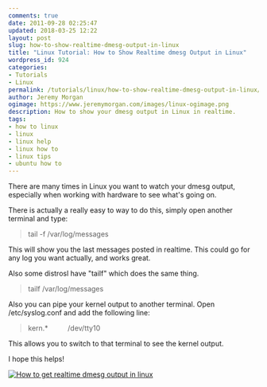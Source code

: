 ```yaml
---
comments: true
date: 2011-09-28 02:25:47
updated: 2018-03-25 12:22
layout: post
slug: how-to-show-realtime-dmesg-output-in-linux
title: "Linux Tutorial: How to Show Realtime dmesg Output in Linux"
wordpress_id: 924
categories:
- Tutorials
- Linux
permalink: /tutorials/linux/how-to-show-realtime-dmesg-output-in-linux/
author: Jeremy Morgan
ogimage: https://www.jeremymorgan.com/images/linux-ogimage.png
description: How to show your dmesg output in Linux in realtime.
tags:
- how to linux
- linux
- linux help
- linux how to
- linux tips
- ubuntu how to
---
```


There are many times in Linux you want to watch your dmesg output, especially when working with hardware to see what's going on.



There is actually a really easy to way to do this, simply open another terminal and type:


> tail -f /var/log/messages


This will show you the last messages posted in realtime. This could go for any log you want actually, and works great.

Also some distrosl have "tailf" which does the same thing.


> tailf /var/log/messages


Also you can pipe your kernel output to another terminal. Open /etc/syslog.conf and add the following line:


> kern.*          /dev/tty10


This allows you to switch to that terminal to see the kernel output.

I hope this helps!

[![How to get realtime dmesg output in linux](http://jeremymorgan.s3.amazonaws.com/wp-content/uploads/2011/09/linux-250x300.png)](http://jeremymorgan.s3.amazonaws.com/wp-content/uploads/2011/09/linux.png)


